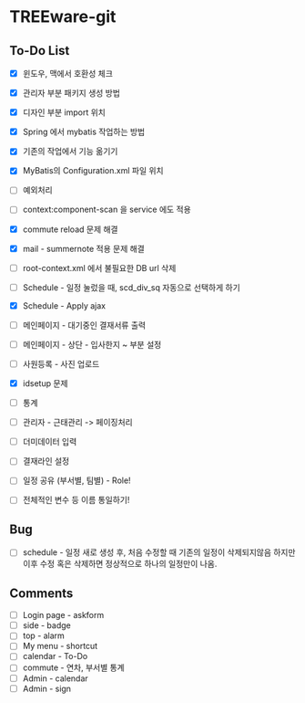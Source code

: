 # TREEware-git


## To-Do List

- [x] 윈도우, 맥에서 호환성 체크
- [x] 관리자 부분 패키지 생성 방법
- [x] 디자인 부분 import 위치
- [x] Spring 에서 mybatis 작업하는 방법
- [x] 기존의 작업에서 기능 옮기기
- [x] MyBatis의 Configuration.xml 파일 위치
- [ ] 예외처리
- [ ] context:component-scan 을 service 에도 적용
- [x] commute reload 문제 해결
- [x] mail - summernote 적용 문제 해결
- [ ] root-context.xml 에서 불필요한 DB url 삭제
- [ ] Schedule - 일정 눌렀을 때, scd_div_sq 자동으로 선택하게 하기
- [x] Schedule - Apply ajax
- [ ] 메인페이지 - 대기중인 결재서류 출력
- [ ] 메인페이지 - 상단 - 입사한지 ~ 부분 설정
- [ ] 사원등록 - 사진 업로드
- [x] idsetup 문제
- [ ] 통계
- [ ] 관리자 - 근태관리 -> 페이징처리
- [ ] 더미데이터 입력
- [ ] 결재라인 설정
- [ ] 일정 공유 (부서별, 팀별) - Role!
- [ ] 전체적인 변수 등 이름 통일하기!


## Bug

- [ ] schedule - 일정 새로 생성 후, 처음 수정할 때 기존의 일정이 삭제되지않음
                하지만 이후 수정 혹은 삭제하면 정상적으로 하나의 일정만이 나옴.


## Comments

- [ ] Login page - askform
- [ ] side - badge
- [ ] top - alarm
- [ ] My menu - shortcut
- [ ] calendar - To-Do
- [ ] commute - 연차, 부서별 통계
- [ ] Admin - calendar
- [ ] Admin - sign
